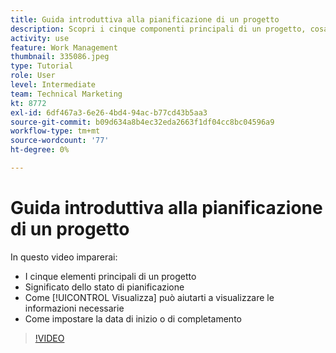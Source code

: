 ```yaml
---
title: Guida introduttiva alla pianificazione di un progetto
description: Scopri i cinque componenti principali di un progetto, cosa significa lo stato, come [!UICONTROL Visualizza] può aiutarti a visualizzare le informazioni rilevanti e a impostare la data di inizio o di scadenza.
activity: use
feature: Work Management
thumbnail: 335086.jpeg
type: Tutorial
role: User
level: Intermediate
team: Technical Marketing
kt: 8772
exl-id: 6df467a3-6e26-4bd4-94ac-b77cd43b5aa3
source-git-commit: b09d634a8b4ec32eda2663f1df04cc8bc04596a9
workflow-type: tm+mt
source-wordcount: '77'
ht-degree: 0%

---
```


# Guida introduttiva alla pianificazione di un progetto

In questo video imparerai:

* I cinque elementi principali di un progetto
* Significato dello stato di pianificazione
* Come [!UICONTROL Visualizza] può aiutarti a visualizzare le informazioni necessarie
* Come impostare la data di inizio o di completamento

>[!VIDEO](https://video.tv.adobe.com/v/335086/?quality=12)
